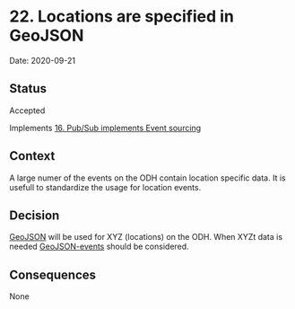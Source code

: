 # 22. Locations are specified in GeoJSON

Date: 2020-09-21

## Status

Accepted

Implements [16. Pub/Sub implements Event sourcing](0016-pub-sub-implements-event-sourcing.md)

## Context

A large numer of the events on the ODH contain location specific data. It is usefull to standardize the usage for location events.

## Decision

[GeoJSON](https://tools.ietf.org/html/rfc7946) will be used for XYZ (locations) on the ODH. When XYZt data is needed [GeoJSON-events](https://github.com/sgillies/geojson-events) should be considered.

## Consequences

None


